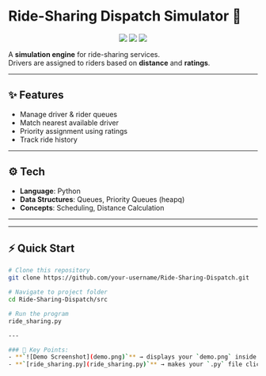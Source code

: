 
# Ride-Sharing Dispatch Simulator 🚖

<p align="center">
  <img src="https://img.shields.io/badge/Language-Python-blue?style=flat-square" />
  <img src="https://img.shields.io/badge/Type-CLI-lightgrey?style=flat-square" />
  <img src="https://img.shields.io/badge/Focus-Dispatch-success?style=flat-square" />
</p>

A **simulation engine** for ride-sharing services.  
Drivers are assigned to riders based on **distance** and **ratings**.

---

## ✨ Features
- Manage driver & rider queues  
- Match nearest available driver  
- Priority assignment using ratings  
- Track ride history  

---

## ⚙️ Tech
- **Language**: Python  
- **Data Structures**: Queues, Priority Queues (heapq)  
- **Concepts**: Scheduling, Distance Calculation  

---

---

## ⚡ Quick Start  

```bash
# Clone this repository
git clone https://github.com/your-username/Ride-Sharing-Dispatch.git

# Navigate to project folder
cd Ride-Sharing-Dispatch/src

# Run the program
ride_sharing.py

---

### 🔑 Key Points:
- **`![Demo Screenshot](demo.png)`** → displays your `demo.png` inside README.  
- **`[ride_sharing.py](ride_sharing.py)`** → makes your `.py` file clickable (opens code directly in GitHub).  





